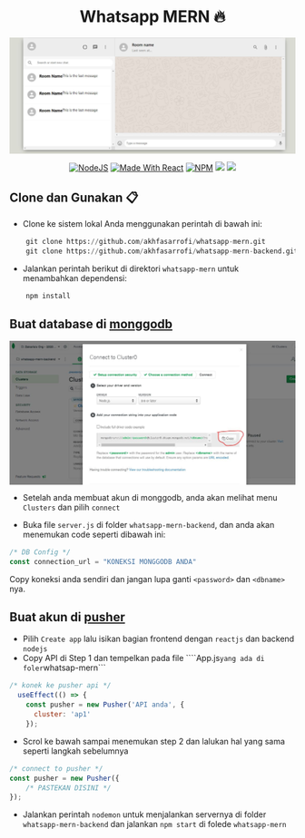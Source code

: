 <h1 align="center"> Whatsapp MERN 🔥 </h1>

<p align="center"> 
    <img src="images/banner.JPG" align="center"></img>
</p>

<p align="center">
  <a href="https://nodejs.org/en/blog/release/v12.13.0/"><img alt="NodeJS" src="https://img.shields.io/badge/node-12.14.1-important?style=flat-square" /></a>
  <a href="https://reactjs.org/"><img alt="Made With React" src="https://img.shields.io/badge/made%20with-react-61DAFB?style=flat-square" /></a>
  <a href="https://www.npmjs.com/package/npm/v/6.13.4"><img alt="NPM" src="https://img.shields.io/badge/npm-6.13.7-blueviolet?style=flat-square" /></a>
  <a href="https://expressjs.com/"><img src="https://img.shields.io/badge/express-js-lightgrey" /></a>
  <a href="https://pusher.com/"><img src="https://img.shields.io/badge/pusher-socket-ff69b4" /></a>
</p>

## Clone dan Gunakan 📋

- Clone ke sistem lokal Anda menggunakan perintah di bawah ini:

```python
    git clone https://github.com/akhfasarrofi/whatsapp-mern.git
    git clone https://github.com/akhfasarrofi/whatsapp-mern-backend.git
```

- Jalankan perintah berikut di direktori ```whatsapp-mern``` untuk menambahkan dependensi:
```python
    npm install
```

## Buat database di **[monggodb](https://docs.mongodb.com/manual/tutorial/getting-started/)**

<p align="center"> 
    <img src="images/mongo.JPG" align="center"></img>
</p>

- Setelah anda membuat akun di monggodb, anda akan melihat menu `Clusters` dan pilih `connect`

- Buka file `server.js` di folder `whatsapp-mern-backend`, dan anda akan menemukan code seperti dibawah ini:

```javascript
/* DB Config */
const connection_url = "KONEKSI MONGGODB ANDA"
```
Copy koneksi anda sendiri dan jangan lupa ganti `<password>` dan `<dbname>` nya.

## Buat akun di **[pusher](https://pusher.com/)**

- Pilih `Create app` lalu isikan bagian frontend dengan ```reactjs``` dan backend ```nodejs```
- Copy API di Step 1 dan tempelkan pada file ````App.js``` yang ada di foler ```whatsap-mern```
```javascript
/* konek ke pusher api */
  useEffect(() => {
    const pusher = new Pusher('API anda', {
      cluster: 'ap1'
    });
```

- Scrol ke bawah sampai menemukan step 2 dan lalukan hal yang sama seperti langkah sebelumnya
```javascript
/* connect to pusher */
const pusher = new Pusher({
    /* PASTEKAN DISINI */
});
```

- Jalankan perintah `nodemon` untuk menjalankan servernya di folder `whatsapp-mern-backend` dan jalankan `npm start` di folede `whatsapp-mern`

